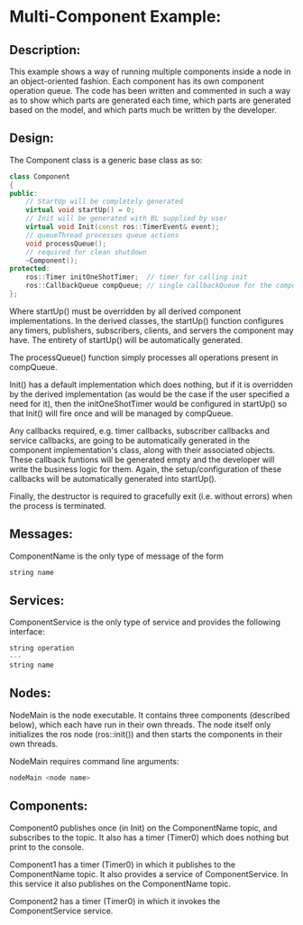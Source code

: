 Multi-Component Example:
========================

Description:
------------
This example shows a way of running multiple components inside a node in an object-oriented fashion.  Each component has its own component operation queue.  The code has been written and commented in such a way as to show which parts are generated each time, which parts are generated based on the model, and which parts much be written by the developer.  

Design:
-------
The Component class is a generic base class as so:
```cpp
class Component
{   
public:
    // StartUp will be completely generated
    virtual void startUp() = 0;
    // Init will be generated with BL supplied by user
    virtual void Init(const ros::TimerEvent& event);
    // queueThread processes queue actions
    void processQueue();
    // required for clean shutdown
    ~Component();
protected:
    ros::Timer initOneShotTimer;  // timer for calling init
    ros::CallbackQueue compQueue; // single callbackQueue for the component
};
```
Where startUp() must be overridden by all derived component implementations.  In the derived classes, the startUp() function configures any timers, publishers, subscribers, clients, and servers the component may have.  The entirety of startUp() will be automatically generated.

The processQueue() function simply processes all operations present in compQueue.  

Init() has a default implementation which does nothing, but if it is overridden by the derived implementation (as would be the case if the user specified a need for it), then the initOneShotTimer would be configured in startUp() so that Init() will fire once and will be managed by compQueue.  

Any callbacks required, e.g. timer callbacks, subscriber callbacks and service callbacks, are going to be automatically generated in the component implementation's class, along with their associated objects.  These callback funtions will be generated empty and the developer will write the business logic for them.  Again, the setup/configuration of these callbacks will be automatically generated into startUp().  

Finally, the destructor is required to gracefully exit (i.e. without errors) when the process is terminated.  

Messages:
---------
ComponentName is the only type of message of the form
``` cpp
string name
```
Services:
---------
ComponentService is the only type of service and provides the following interface:
``` cpp
string operation
---
string name
```
Nodes:
------
NodeMain is the node executable.  It contains three components (described below), which each have run in their own threads.  The node itself only initializes the ros node (ros::init()) and then starts the components in their own threads.  

NodeMain requires command line arguments:
``` cpp
nodeMain <node name>
```
Components:
-----------
Component0 publishes once (in Init) on the ComponentName topic, and subscribes to the topic.  It also has a timer (Timer0) which does nothing but print to the console.  

Component1 has a timer (Timer0) in which it publishes to the ComponentName topic.  It also provides a service of ComponentService.  In this service it also publishes on the ComponentName topic.

Component2 has a timer (Timer0) in which it invokes the ComponentService service.  
